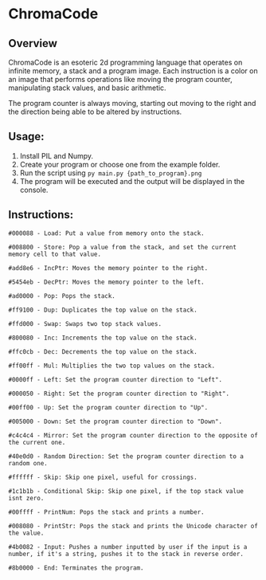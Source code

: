 # ChromaCode 

## Overview

ChromaCode is an esoteric 2d programming language that operates on infinite memory, a stack and a program image. Each instruction is a color on an image that performs operations like moving the program counter, manipulating stack values, and basic arithmetic.

The program counter is always moving, starting out moving to the right and the direction being able to be altered by instructions.


## Usage:
1. Install PIL and Numpy.
2. Create your program or choose one from the example folder.
3. Run the script using `py main.py {path_to_program}.png`
4. The program will be executed and the output will be displayed in the console.


## Instructions:
    #000088 - Load: Put a value from memory onto the stack.
    
    #008800 - Store: Pop a value from the stack, and set the current memory cell to that value.
    
    #add8e6 - IncPtr: Moves the memory pointer to the right.
    
    #5454eb - DecPtr: Moves the memory pointer to the left.
    
    #ad0000 - Pop: Pops the stack.
    
    #ff9100 - Dup: Duplicates the top value on the stack.
    
    #ffd000 - Swap: Swaps two top stack values.
    
    #800080 - Inc: Increments the top value on the stack.
    
    #ffc0cb - Dec: Decrements the top value on the stack.
    
    #ff00ff - Mul: Multiplies the two top values on the stack.
    
    #0000ff - Left: Set the program counter direction to "Left".
    
    #000050 - Right: Set the program counter direction to "Right".
    
    #00ff00 - Up: Set the program counter direction to "Up".
    
    #005000 - Down: Set the program counter direction to "Down".
    
    #c4c4c4 - Mirror: Set the program counter direction to the opposite of the current one.
    
    #40e0d0 - Random Direction: Set the program counter direction to a random one.
    
    #ffffff - Skip: Skip one pixel, useful for crossings.
    
    #1c1b1b - Conditional Skip: Skip one pixel, if the top stack value isnt zero.
    
    #00ffff - PrintNum: Pops the stack and prints a number.
    
    #008080 - PrintStr: Pops the stack and prints the Unicode character of the value.
    
    #4b0082 - Input: Pushes a number inputted by user if the input is a number, if it's a string, pushes it to the stack in reverse order.
    
    #8b0000 - End: Terminates the program.
    
